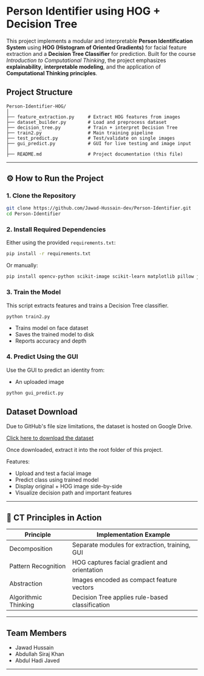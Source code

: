 # Person Identifier using HOG + Decision Tree

This project implements a modular and interpretable **Person Identification System** using **HOG (Histogram of Oriented Gradients)** for facial feature extraction and a **Decision Tree Classifier** for prediction. Built for the course *Introduction to Computational Thinking*, the project emphasizes **explainability**, **interpretable modeling**, and the application of **Computational Thinking principles**.

##  Project Structure

```
Person-Identifier-HOG/
│
├── feature_extraction.py     # Extract HOG features from images
├── dataset_builder.py        # Load and preprocess dataset
├── decision_tree.py          # Train + interpret Decision Tree
├── train2.py                 # Main training pipeline
├── test_predict.py           # Test/validate on single images
├── gui_predict.py            # GUI for live testing and image input
│               
├── README.md                 # Project documentation (this file)
```

---

## ⚙️ How to Run the Project

### 1. Clone the Repository

```bash
git clone https://github.com/Jawad-Hussain-dev/Person-Identifier.git
cd Person-Identifier
```

### 2. Install Required Dependencies

Either using the provided `requirements.txt`:

```bash
pip install -r requirements.txt
```

Or manually:

```bash
pip install opencv-python scikit-image scikit-learn matplotlib pillow joblib
```

### 3. Train the Model

This script extracts features and trains a Decision Tree classifier.

```bash
python train2.py
```

* Trains model on face dataset
* Saves the trained model to disk
* Reports accuracy and depth

### 4. Predict Using the GUI

Use the GUI to predict an identity from:

* An uploaded image

```bash
python gui_predict.py
```
## Dataset Download

Due to GitHub's file size limitations, the dataset is hosted on Google Drive.

[Click here to download the dataset](https://drive.google.com/drive/folders/1h7YoNBXxNjurOaabIIKTlGhWXunH8bl9?usp=sharing)

Once downloaded, extract it into the root folder of this project.


Features:

* Upload and test a facial image
* Predict class using trained model
* Display original + HOG image side-by-side
* Visualize decision path and important features

---

## 🧠 CT Principles in Action

| Principle            | Implementation Example                          |
| -------------------- | ----------------------------------------------- |
| Decomposition        | Separate modules for extraction, training, GUI  |
| Pattern Recognition  | HOG captures facial gradient and orientation    |
| Abstraction          | Images encoded as compact feature vectors       |
| Algorithmic Thinking | Decision Tree applies rule-based classification |

---

## Team Members

* Jawad Hussain
* Abdullah Siraj Khan
* Abdul Hadi Javed

---

